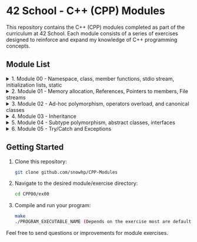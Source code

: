 # 42 School - C++ (CPP) Modules

This repository contains the C++ (CPP) modules completed as part of the curriculum at 42 School. Each module consists of a series of exercises designed to reinforce and expand my knowledge of C++ programming concepts.

## Module List

<details>
<summary>1. Module 00 - Namespace, class, member functions, stdio stream, initialization lists, static</summary>

    - [ex00 - String manipulation and command-line argument handling](./CPP00/ex00/)
    - [ex01 - Classes, Object instantiation, Basic I/O, String manipulation](./CPP00/ex01/)
    - [ex02 - File recreation, C++ programming, Object-oriented design](./CPP00/ex02/)
  
      ### Resources
    - **OOP in CPP:** [GeeksforGeeks](https://www.geeksforgeeks.org/object-oriented-programming-in-cpp/)
    - **std::cin.getline() vs. std::cin:** [Stack Overflow](https://stackoverflow.com/questions/4745858/stdcin-getline-vs-stdcin)
    - **atoi() in cpp strings:** [Stack Overflow](https://stackoverflow.com/questions/27640333/how-do-i-use-atoi-function-with-strings-in-c)
    - **string.length() vs. string.size():** [Stack Overflow](https://stackoverflow.com/questions/31628940/which-is-faster-c-string-length-or-size)
    - **Constructors in CPP:** [GeeksforGeeks](https://www.geeksforgeeks.org/constructors-c/)
    - **Destructors in CPP:** [GeeksforGeeks](https://www.geeksforgeeks.org/destructors-c/)
    - **C++: cin.getline - no instance of overload function:** [Stack Overflow](https://stackoverflow.com/questions/36459267/c-cin-getline-no-instance-of-overload-function)
    - **C++ iomanip Library:** [YouTube](https://www.youtube.com/watch?v=JAEKyNfqm0A)
</details>

<details>
<summary>2. Module 01 - Memory allocation, References, Pointers to members, File streams</summary>

    - [ex00 - Classes, Member Functions, Pointers, Memory Allocation (stack vs. heap), Destructors](./CPP01/ex00/)
    - [ex01 - Arrays of Objects, Memory Allocation (array of objects), Object Initialization](./CPP01/ex01/)
    - [ex02 - Pointers, References, Memory Addresses](./CPP01/ex02/)
    - [ex03 - Composition, Aggregation, Object Relationships, Constructors, Setters](./CPP01/ex03/)
    - [ex04 - File I/O, Content copy to new file, Error Handling](./CPP01/ex04/)
    - [ex05 - Member Functions, Pointers to Member Functions, Enumeration, Logging](./CPP01/ex05/)
    - [ex06 - Switch Statement, Filtering, Logging](./CPP01/ex06/)
  
      ### Resources
    - **References in CPP:** [GeeksforGeeks](https://www.geeksforgeeks.org/references-in-c/)
    - **Pointer to member functions:** [CodeGuru](https://www.codeguru.com/cplusplus/c-tutorial-pointer-to-member-function/)
    - **C++ Pointers - GeeksforGeeks:** [GeeksforGeeks](https://www.geeksforgeeks.org/cpp-pointers/)
    - **How to Read File Line by Line in C++:** [Medium](https://medium.com/@teamcode20233/how-to-read-file-line-by-line-in-c-a1d829f697c0)
    - **C++ File Handling: How to Open, Write, Read, Close Files in C++:** [Guru99](https://www.guru99.com/cpp-file-read-write-open.html)
</details>
  
<details>
<summary>3. Module 02 - Ad-hoc polymorphism, operators overload, and canonical classes</summary>

    - [ex00 - Fixed-point numbers, Orthodox Canonical Form](./CPP02/ex00/)
    - [ex01 - Constructors (from int and float), Member Functions (toFloat, toInt), Operator Overloading](./CPP02/ex01/)
    - [ex02 - Operator Overloading (Comparison, Arithmetic, Increment/Decrement), Static Member Functions (min, max)](./CPP02/ex02/)
    - [ex03 - Binary Space Partitioning (BSP), Fixed-point arithmetic, Triangle Point Inclusion Test](./CPP02/ex03/)

      ### Resources
    - **Introduction to Fixed Point Number Representation:** [CS61c Spring 2006](https://inst.eecs.berkeley.edu//~cs61c/sp06/handout/fixedpt.html)
    - **Back To Basics! Fixed Point Numbers in C++:** [YouTube](https://www.youtube.com/watch?v=ZMsrZvBmQnU)
    - **Understanding and Using Floating Point Numbers :** [Cprogramming](https://www.cprogramming.com/tutorial/floating_point/understanding_floating_point.html)
    - **Printing floating point numbers - Cprogramming.com:** [Cprogramming.com](https://www.cprogramming.com/tutorial/floating_point/understanding_floating_point_printing.html)
    - **Copy Constructor in C++ - GeeksforGeeks:** [GeeksforGeeks](https://www.geeksforgeeks.org/copy-constructor-in-cpp/)
    - **Overloading the assignment operator - LearnCpp.com:** [LearnCpp.com](https://www.learncpp.com/cpp-tutorial/overloading-the-assignment-operator/?utm_content=cmp-true)
    - **Floating and fixed point representation in C++:** [Medium](https://medium.com/@oumaimafisaoui/floating-and-fixed-point-representation-in-c-what-is-going-on-b71af54718a5)
    - **Fixed Point Notation Basics :** [YouTube](https://www.youtube.com/watch?v=CONpWLc-tHA)
    - **Decimal to Floating Point Conversion :** [YouTube](https://www.youtube.com/watch?v=ZrlQpzc61Vc)
    - **IEEE 754 Standard for Floating Point Binary Arithmetic :** [YouTube](https://www.youtube.com/watch?v=RuKkePyo9zk)
    - **OPERATORS and OPERATOR OVERLOADING in C++ :** [YouTube](https://www.youtube.com/watch?v=mS9755gF66w)
    - **Overloading Increment and Decrement Operators in Postfix form :** [YouTube](https://www.youtube.com/watch?v=XJbA1AjW1zw)
    - **Overloading ++ for both pre and post increment  :** [stackoverflow](https://stackoverflow.com/questions/15244094/overloading-for-both-pre-and-post-increment)
    - **Check if a point lies inside a triangle :** [YouTube](https://www.youtube.com/watch?v=qObJQesvZUU)
</details>

<details>
<summary>4. Module 03 - Inheritance</summary>

    - [ex00 - Class implementation](./CPP03ex00/)
    - [ex01 - Inheritance, Constructors/Destructors Chaining, Overriding Member Functions](./CPP03/ex01/)
    - [ex02 - Inheritance, Constructors/Destructors Chaining, Overriding Member Functions](./CPP03ex02/)
    - [ex03 - Diamond Problem, Multiple Inheritance, Constructors/Destructors Chaining, Accessing Attributes and Member Functions from Parent Classes](./CPP03ex03/)

    ### Resources
    - **Inheritance And Polymorphism:** [YouTube](https://www.youtube.com/watch?v=wrkkAOMp3Sw)
    - **C++ What is class inheritance?:** [YouTube](https://www.youtube.com/watch?v=ptwZfAhI-kk)
    - **Multiple Inheritance in C++:** [geeksforgeeks](https://www.geeksforgeeks.org/multiple-inheritance-in-c/)
    - **Multiple Inheritance // Giving your classes multiple parents:** [YouTube](https://www.youtube.com/watch?v=JSBtx_f3WqM)
    - **Multiple Inheritance Deep Dive:** [YouTube](https://www.youtube.com/watch?v=sswTE0u0r7g)
    - **Hybrid Inheritance in C++ with Diamond Problem:** [YouTube](https://www.youtube.com/watch?v=DiUXoiOLZY0)
</details>

<details>
<summary>5. Module 04 - Subtype polymorphism, abstract classes, interfaces</summary>

    - [ex00 - Polymorphism, Inheritance, Virtual Functions](./CPP04/ex00/)
    - [ex01 - Memory Management, Deep Copy](./CPP04/ex01/)
    - [ex02 - Abstract Classes](./CPP04/ex02/)
    - [ex03 - Interfaces / Pure Abstract Classes](./CPP04/ex03/)

    ### Resources
    - **Polymorphism in C++ | Compile time vs Run time Polymorphism:** [YouTube](https://www.youtube.com/watch?v=uc_Hr10cBBE)
    - **C++ Subtype Polymorphism and Virtual Functions:** [YouTube](https://www.youtube.com/watch?v=avq_ITaqD-k)
    - **Virtual Functions & Abstract Classes in C++:** [YouTube](https://www.youtube.com/watch?v=JU8DbwBvOWE)
    - **Abstract Classes And Pure Virtual Functions:** [YouTube](https://www.youtube.com/watch?v=wE0_F4LpGVc)
    - **Declare abstract class in c++:** [stackoverflow](https://stackoverflow.com/questions/43502488/declare-abstract-class-in-c)
    - **C++ Programming/Classes/Abstract Classes/Pure Abstract Classes:** [Wikibooks](https://en.wikibooks.org/wiki/C++_Programming/Classes/Abstract_Classes/Pure_Abstract_Classes)
    - **What is the difference between abstract class and pure abstract class in C++?:** [stackoverflow](https://stackoverflow.com/questions/15253642/what-is-the-difference-between-abstract-class-and-pure-abstract-class-in-c)
    - **Interfaces in C++ (Pure Virtual Functions:** [YouTube](https://www.youtube.com/watch?v=UWAdd13EfM8)
    - **Interfaces in C++ (Pure virtual functions):** [YouTube](https://www.youtube.com/watch?v=8USgOF7x0hM)
    - **C++ Programming: Abstract and Interface Classes:** [YouTube](https://www.youtube.com/watch?v=GumbgtSUMMo)
    - **Abstract Class vs Pure Abstract Class | Interface | OOP C++:** [YouTube](https://www.youtube.com/watch?v=BkrISFxSn-4)
    - **What are Forward declarations in C++:** [geeksforgeeks](https://www.geeksforgeeks.org/what-are-forward-declarations-in-c/)
    - **What are forward declarations in C++?:** [stackoverflow](https://stackoverflow.com/questions/4757565/what-are-forward-declarations-in-c)
    - **C++ : How to copy / clone a STL List or Sub List:** [thispointer](https://thispointer.com/c-how-to-copy-clone-a-stl-list-or-sub-list/)
</details>

<details>
<summary>6. Module 05 - Try/Catch and Exceptions</summary>

    - [ex00 - Exception handling, class design](./CPP05/ex00/)
    - [ex01 - Exception handling, class design, member functions](./CPP05/ex01/)
    - [ex02 - Abstract classes, inheritance, polymorphism, execution logic](./CPP05/ex02/)
    - [ex03 - Factory method, class design, string manipulation](./CPP05/ex03/)

    ### Resources
    - **Exception Handling - C++ Tutorial For Beginners** [NeuralNine](https://www.youtube.com/watch?v=5MI2N8yLdMI)
    - **Throwing Exceptions in C++** [RollBar](https://rollbar.com/blog/error-exceptions-in-c/#)
    - **Exception handling in C++ (How to handle errors in your program?)** [CodeBeauty](https://www.youtube.com/watch?v=kjEhqgmEiWY)
    - **C++ Nested Try Catch statements | Re throwing Exceptions** [LearningLad](https://www.youtube.com/watch?v=UcT_sXaJF94)
    - **How to Implement Custom Exceptions in  C++** [Rollbar Editorial Team](https://rollbar.com/blog/cpp-custom-exceptions/#)
    - **std::exception** [cppreference](https://en.cppreference.com/w/cpp/error/exception)
    - **Intermediate-Advanced C++ 3: Custom Exceptions** [Cave of Programming](https://www.youtube.com/watch?v=64HmWAH9Jvg)
    - **How to Create a Random Number Generator in C++** [digitalocean](https://www.digitalocean.com/community/tutorials/random-number-generator-c-plus-plus)
    - **C++ Files** [w3schools](https://www.w3schools.com/cpp/cpp_files.asp)
    - **Is this really 50/50 chance?** [cplusplus](https://cplusplus.com/forum/beginner/48833/)
    - **Declaring an array of functions inside a class** [stackoverflow](https://stackoverflow.com/questions/68666087/declaring-an-array-of-functions-inside-a-class)
    - **Factory Method in C++, the Right Way** [medium](https://medium.com/@antwang/factory-method-in-c-the-right-way-e8c5f015fe39)
</details>

## Getting Started

1. Clone this repository:

    ```bash
    git clone github.com/snowhp/CPP-Modules
    ```

2. Navigate to the desired module/exercise directory:

    ```bash
    cd CPP00/ex00
    ```

3. Compile and run your program:

    ```bash
    make
    ./PROGRAM_EXECUTABLE_NAME (Depends on the exercise most are default [a.out] or the number of the exercise [ex00])
    ```

Feel free to send questions or improvements for module exercises.
